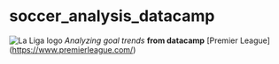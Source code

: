 # soccer_analysis_datacamp
![La Liga logo](https://assets.laliga.com/assets/logos/laliga-v/laliga-v-300x300.jpg)
*Analyzing goal trends*
**from datacamp**
[Premier League] (https://www.premierleague.com/)
